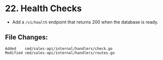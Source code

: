 # 22. Health Checks

- Add a `/v1/health` endpoint that returns 200 when the database is ready.


## File Changes:

```
Added    cmd/sales-api/internal/handlers/check.go
Modified cmd/sales-api/internal/handlers/routes.go
```